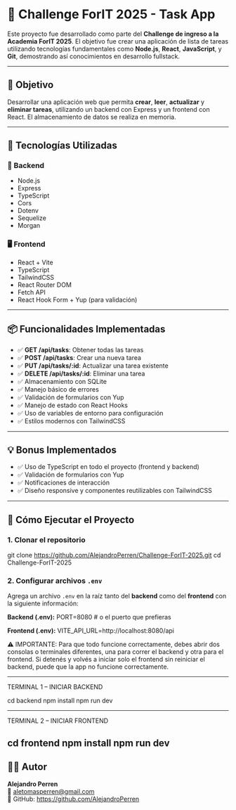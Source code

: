 # 🧠 Challenge ForIT 2025 - Task App

Este proyecto fue desarrollado como parte del **Challenge de ingreso a la Academia ForIT 2025**. El objetivo fue crear una aplicación de lista de tareas utilizando tecnologías fundamentales como **Node.js**, **React**, **JavaScript**, y **Git**, demostrando así conocimientos en desarrollo fullstack.

---

## 🎯 Objetivo

Desarrollar una aplicación web que permita **crear**, **leer**, **actualizar** y **eliminar tareas**, utilizando un backend con Express y un frontend con React. El almacenamiento de datos se realiza en memoria.

---

## 🚀 Tecnologías Utilizadas

### 🔧 Backend

- Node.js  
- Express  
- TypeScript  
- Cors
- Dotenv
- Sequelize
- Morgan

### 🖥️ Frontend

- React + Vite  
- TypeScript  
- TailwindCSS  
- React Router DOM  
- Fetch API  
- React Hook Form + Yup (para validación)

---

## 📦 Funcionalidades Implementadas

- ✅ **GET /api/tasks**: Obtener todas las tareas  
- ✅ **POST /api/tasks**: Crear una nueva tarea  
- ✅ **PUT /api/tasks/:id**: Actualizar una tarea existente  
- ✅ **DELETE /api/tasks/:id**: Eliminar una tarea  
- ✅ Almacenamiento con SQLite  
- ✅ Manejo básico de errores  
- ✅ Validación de formularios con Yup  
- ✅ Manejo de estado con React Hooks  
- ✅ Uso de variables de entorno para configuración  
- ✅ Estilos modernos con TailwindCSS  

---

## 💡 Bonus Implementados

- ✅ Uso de TypeScript en todo el proyecto (frontend y backend)  
- ✅ Validación de formularios con Yup  
- ✅ Notificaciones de interacción  
- ✅ Diseño responsive y componentes reutilizables con TailwindCSS  

---

## 🧪 Cómo Ejecutar el Proyecto

### 1. Clonar el repositorio
git clone https://github.com/AlejandroPerren/Challenge-ForIT-2025.git cd Challenge-ForIT-2025


### 2. Configurar archivos `.env`

Agrega un archivo `.env` en la raíz tanto del **backend** como del **frontend** con la siguiente información:

**Backend (.env):**
PORT=8080 # o el puerto que prefieras

**Frontend (.env):**
VITE_API_URL=http://localhost:8080/api

⚠️ IMPORTANTE: Para que todo funcione correctamente, debes abrir dos consolas o terminales diferentes, una para correr el backend y otra para el frontend.
Si detenés y volvés a iniciar solo el frontend sin reiniciar el backend, puede que la app no funcione correctamente.

----------------------------------------
TERMINAL 1 – INICIAR BACKEND

   cd backend
   npm install
   npm run dev

----------------------------------------
TERMINAL 2 – INICIAR FRONTEND

   cd frontend
   npm install
   npm run dev
---

## 👨‍💻 Autor

**Alejandro Perren**  
📧 aletomasperren@gmail.com  
🔗 GitHub: https://github.com/AlejandroPerren

